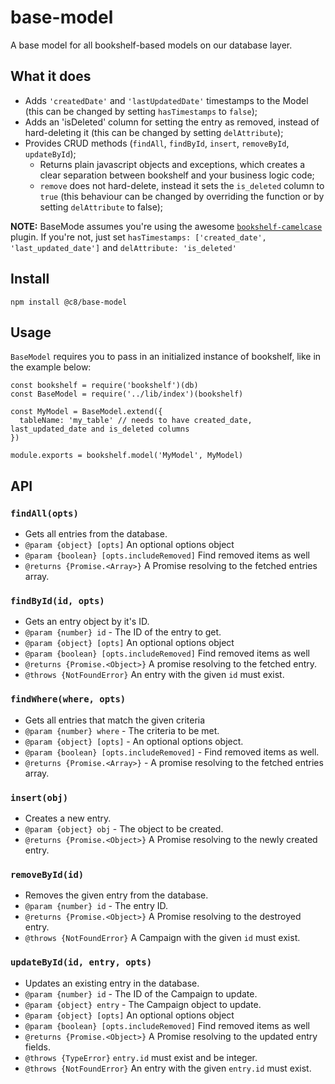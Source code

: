 # base-model
A base model for all bookshelf-based models on our database layer.

## What it does
+ Adds `'createdDate'` and `'lastUpdatedDate'` timestamps to the Model (this can be changed by setting `hasTimestamps` to `false`);
+ Adds an 'isDeleted' column for setting the entry as removed, instead of hard-deleting it (this can be changed by setting `delAttribute`);
+ Provides CRUD methods (`findAll`, `findById`, `insert`, `removeById`, `updateById`);
  + Returns plain javascript objects and exceptions, which creates a clear separation between bookshelf and your business
  logic code;
  + `remove` does not hard-delete, instead it sets the `is_deleted` column to `true` (this behaviour can be changed by
  overriding the function or by setting `delAttribute` to false);

**NOTE:** BaseMode assumes you're using the awesome [`bookshelf-camelcase`](https://www.npmjs.com/package/bookshelf-camelcase)
plugin. If you're not, just set `hasTimestamps: ['created_date', 'last_updated_date']` and `delAttribute: 'is_deleted'`

## Install
```
npm install @c8/base-model
```

## Usage
`BaseModel` requires you to pass in an initialized instance of bookshelf, like in the example below:

```
const bookshelf = require('bookshelf')(db)
const BaseModel = require('../lib/index')(bookshelf)

const MyModel = BaseModel.extend({
  tableName: 'my_table' // needs to have created_date, last_updated_date and is_deleted columns
})

module.exports = bookshelf.model('MyModel', MyModel)
```

## API
### `findAll(opts)`
 * Gets all entries from the database.
 * `@param {object} [opts]` An optional options object
 * `@param {boolean} [opts.includeRemoved]` Find removed items as well
 * `@returns {Promise.<Array>}` A Promise resolving to the fetched entries array.

### `findById(id, opts)`
 * Gets an entry object by it's ID.
 * `@param {number} id` - The ID of the entry to get.
 * `@param {object} [opts]` An optional options object
 * `@param {boolean} [opts.includeRemoved]` Find removed items as well
 * `@returns {Promise.<Object>}` A promise resolving to the fetched entry.
 * `@throws {NotFoundError}` An entry with the given `id` must exist.

### `findWhere(where, opts)`
 * Gets all entries that match the given criteria
 * `@param {number} where` - The criteria to be met.
 * `@param {object} [opts]` - An optional options object.
 * `@param {boolean} [opts.includeRemoved]` - Find removed items as well.
 * `@returns {Promise.<Array>}` - A promise resolving to the fetched entries array.

### `insert(obj)`
 * Creates a new entry.
 * `@param {object} obj` - The object to be created.
 * `@returns {Promise.<Object>}` A Promise resolving to the newly created entry.

### `removeById(id)`
 * Removes the given entry from the database.
 * `@param {number} id` - The entry ID.
 * `@returns {Promise.<Object>}` A Promise resolving to the destroyed entry.
 * `@throws {NotFoundError}` A Campaign with the given `id` must exist.

### `updateById(id, entry, opts)`
 * Updates an existing entry in the database.
 * `@param {number} id` - The ID of the Campaign to update.
 * `@param {object} entry` - The Campaign object to update.
 * `@param {object} [opts]` An optional options object
 * `@param {boolean} [opts.includeRemoved]` Find removed items as well
 * `@returns {Promise.<Object>}` A Promise resolving to the updated entry fields.
 * `@throws {TypeError}` `entry.id` must exist and be integer.
 * `@throws {NotFoundError}` An entry with the given `entry.id` must exist.
